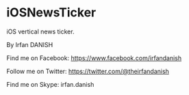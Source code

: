 iOSNewsTicker
=============

iOS vertical news ticker.



By Irfan DANISH

Find me on Facebook: https://www.facebook.com/irfandanish

Follow me on Twitter: https://twitter.com/@theirfandanish

Find me on Skype: irfan.danish

 
